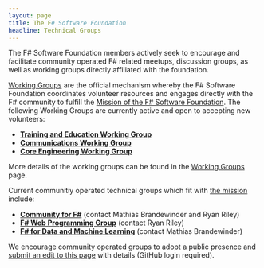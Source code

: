 ```yaml
---
layout: page
title: The F# Software Foundation
headline: Technical Groups
---
```


The F# Software Foundation members actively seek to encourage and facilitate community operated F# related meetups,
discussion groups, as well as working groups directly affiliated with the foundation. 

[Working Groups](http://foundation.fsharp.org/working_groups) are the official mechanism whereby the F# Software Foundation coordinates volunteer resources and engages directly with the F# community to fulfill the [Mission of the F# Software Foundation](http://foundation.fsharp.org). The following Working Groups are currently active and open to accepting new volunteers:

 * [**Training and Education Working Group**](http://foundation.fsharp.org/training_and_education_wg)
 * [**Communications Working Group**](http://foundation.fsharp.org/communications_wg)
 * [**Core Engineering Working Group**](http://foundation.fsharp.org/core_engineering_wg) 
 
More details of the working groups can be found in the [Working Groups](http://foundation.fsharp.org/working_groups) page.

Current communitiy operated technical groups which fit with [the mission](http://foundation.fsharp.org) include:

 * [**Community for F#**](http://c4fsharp.net) (contact Mathias Brandewinder and Ryan Riley)
 * [**F# Web Programming Group**](https://groups.google.com/forum/#!forum/web-stack-fs) (contact Ryan Riley)
 * [**F# for Data and Machine Learning**](https://groups.google.com/forum/#!forum/fsharp-data-science) (contact Mathias Brandewinder)

We encourage community operated groups to adopt a public presence and [submit an edit to this page](https://github.com/fsharp/fsfoundation/edit/gh-pages/technical-groups/index.md) with details (GitHub login required).
